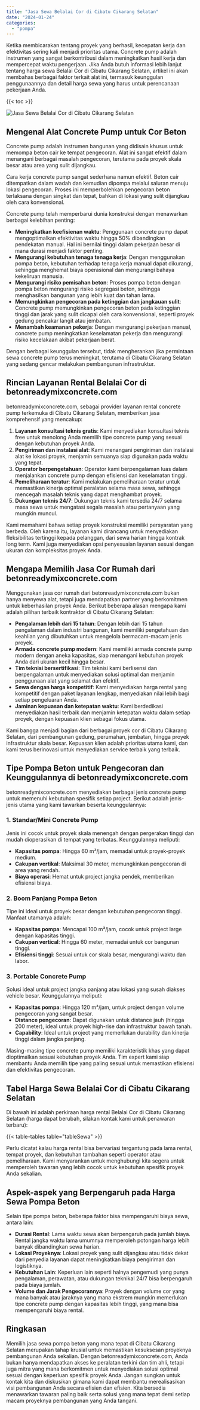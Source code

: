 ```yaml
---
title: "Jasa Sewa Belalai Cor di Cibatu Cikarang Selatan"
date: "2024-01-24"
categories: 
  - "pompa"
---
```


Ketika membicarakan tentang proyek yang berhasil, kecepatan kerja dan efektivitas sering kali menjadi prioritas utama. Concrete pump adalah instrumen yang sangat berkontribusi dalam meningkatkan hasil kerja dan mempercepat waktu pengerjaan. Jika Anda butuh informasi lebih lanjut tentang harga sewa Belalai Cor di Cibatu Cikarang Selatan, artikel ini akan membahas berbagai faktor terkait alat ini, termasuk keunggulan penggunaannya dan detail harga sewa yang harus untuk perencanaan pekerjaan Anda.

{{< toc >}}

![Jasa Sewa Belalai Cor di Cibatu Cikarang Selatan](https://betoncor8.github.io/pump/concrete-pump%20(4).png)

## Mengenal Alat Concrete Pump untuk Cor Beton

Concrete pump adalah instrumen bangunan yang didisain khusus untuk memompa beton cair ke tempat pengecoran. Alat ini sangat efektif dalam menangani berbagai masalah pengecoran, terutama pada proyek skala besar atau area yang sulit dijangkau.

Cara kerja concrete pump sangat sederhana namun efektif. Beton cair ditempatkan dalam wadah dan kemudian dipompa melalui saluran menuju lokasi pengecoran. Proses ini memperbolehkan pengecoran beton terlaksana dengan singkat dan tepat, bahkan di lokasi yang sulit dijangkau oleh cara konvensional.

Concrete pump telah memperbarui dunia konstruksi dengan menawarkan berbagai kelebihan penting:

- **Meningkatkan keefisienan waktu**: Penggunaan concrete pump dapat mengoptimalkan efektivitas waktu hingga 50% dibandingkan pendekatan manual. Hal ini bernilai tinggi dalam pekerjaan besar di mana durasi menjadi faktor penting.
- **Mengurangi kebutuhan tenaga tenaga kerja**: Dengan menggunakan pompa beton, kebutuhan terhadap tenaga kerja manual dapat dikurangi, sehingga menghemat biaya operasional dan mengurangi bahaya kekeliruan manusia.
- **Mengurangi risiko pemisahan beton**: Proses pompa beton dengan pompa beton mengurangi risiko segregasi beton, sehingga menghasilkan bangunan yang lebih kuat dan tahan lama.
- **Memungkinkan pengecoran pada ketinggian dan jangkauan sulit**: Concrete pump memungkinkan pengecoran beton pada ketinggian tinggi dan jarak yang sulit dicapai oleh cara konvensional, seperti proyek gedung pencakar langit atau jembatan.
- **Menambah keamanan pekerja**: Dengan mengurangi pekerjaan manual, concrete pump meningkatkan keselamatan pekerja dan mengurangi risiko kecelakaan akibat pekerjaan berat.

Dengan berbagai keunggulan tersebut, tidak mengherankan jika permintaan sewa concrete pump terus meningkat, terutama di Cibatu Cikarang Selatan yang sedang gencar melakukan pembangunan infrastruktur.

## Rincian Layanan Rental Belalai Cor di betonreadymixconcrete.com

betonreadymixconcrete.com, sebagai provider layanan rental concrete pump terkemuka di Cibatu Cikarang Selatan, memberikan jasa komprehensif yang mencakup:

1. **Layanan konsultasi teknis gratis**: Kami menyediakan konsultasi teknis free untuk menolong Anda memilih tipe concrete pump yang sesuai dengan kebutuhan proyek Anda.
2. **Pengiriman dan instalasi alat**: Kami menangani pengiriman dan instalasi alat ke lokasi proyek, menjamin semuanya siap digunakan pada waktu yang tepat.
3. **Operator berpengetahuan**: Operator kami berpengalaman luas dalam menjalankan concrete pump dengan efisiensi dan keselamatan tinggi.
4. **Pemeliharaan teratur**: Kami melakukan pemeliharaan teratur untuk memastikan kinerja optimal peralatan selama masa sewa, sehingga mencegah masalah teknis yang dapat menghambat proyek.
5. **Dukungan teknis 24/7**: Dukungan teknis kami tersedia 24/7 selama masa sewa untuk mengatasi segala masalah atau pertanyaan yang mungkin muncul.

Kami memahami bahwa setiap proyek konstruksi memiliki persyaratan yang berbeda. Oleh karena itu, layanan kami dirancang untuk menyediakan fleksibilitas tertinggi kepada pelanggan, dari sewa harian hingga kontrak long term. Kami juga menyediakan opsi penyesuaian layanan sesuai dengan ukuran dan kompleksitas proyek Anda.

## Mengapa Memilih Jasa Cor Rumah dari betonreadymixconcrete.com

Menggunakan jasa cor rumah dari betonreadymixconcrete.com bukan hanya menyewa alat, tetapi juga mendapatkan partner yang berkomitmen untuk keberhasilan proyek Anda. Berikut beberapa alasan mengapa kami adalah pilihan terbaik kontraktor di Cibatu Cikarang Selatan:

- **Pengalaman lebih dari 15 tahun**: Dengan lebih dari 15 tahun pengalaman dalam industri bangunan, kami memiliki pengetahuan dan keahlian yang dibutuhkan untuk mengelola bermacam-macam jenis proyek.
- **Armada concrete pump modern**: Kami memiliki armada concrete pump modern dengan aneka kapasitas, siap menangani kebutuhan proyek Anda dari ukuran kecil hingga besar.
- **Tim teknisi bersertifikasi**: Tim teknisi kami berlisensi dan berpengalaman untuk menyediakan solusi optimal dan menjamin penggunaan alat yang selamat dan efektif.
- **Sewa dengan harga kompetitif**: Kami menyediakan harga rental yang kompetitif dengan paket layanan lengkap, menyediakan nilai lebih bagi setiap pengeluaran Anda.
- **Jaminan kepuasan dan ketepatan waktu**: Kami berdedikasi menyediakan hasil terbaik dan menjamin ketepatan waktu dalam setiap proyek, dengan kepuasan klien sebagai fokus utama.

Kami bangga menjadi bagian dari berbagai proyek cor di Cibatu Cikarang Selatan, dari pembangunan gedung, perumahan, jembatan, hingga proyek infrastruktur skala besar. Kepuasan klien adalah prioritas utama kami, dan kami terus berinovasi untuk menyediakan service terbaik yang terbaik.

## Tipe Pompa Beton untuk Pengecoran dan Keunggulannya di betonreadymixconcrete.com

betonreadymixconcrete.com menyediakan berbagai jenis concrete pump untuk memenuhi kebutuhan spesifik setiap project. Berikut adalah jenis-jenis utama yang kami tawarkan beserta keunggulannya:

### 1\. Standar/Mini Concrete Pump

Jenis ini cocok untuk proyek skala menengah dengan pergerakan tinggi dan mudah dioperasikan di tempat yang terbatas. Keunggulannya meliputi:

- **Kapasitas pompa**: Hingga 60 m³/jam, memadai untuk proyek-proyek medium.
- **Cakupan vertikal**: Maksimal 30 meter, memungkinkan pengecoran di area yang rendah.
- **Biaya operasi**: Hemat untuk project jangka pendek, memberikan efisiensi biaya.

### 2\. Boom Panjang Pompa Beton

Tipe ini ideal untuk proyek besar dengan kebutuhan pengecoran tinggi. Manfaat utamanya adalah:

- **Kapasitas pompa**: Mencapai 100 m³/jam, cocok untuk project large dengan kapasitas tinggi.
- **Cakupan vertical**: Hingga 60 meter, memadai untuk cor bangunan tinggi.
- **Efisiensi tinggi**: Sesuai untuk cor skala besar, mengurangi waktu dan labor.

### 3\. Portable Concrete Pump

Solusi ideal untuk project jangka panjang atau lokasi yang susah diakses vehicle besar. Keunggulannya meliputi:

- **Kapasitas pompa**: Hingga 120 m³/jam, untuk project dengan volume pengecoran yang sangat besar.
- **Distance pengecoran**: Dapat digunakan untuk distance jauh (hingga 200 meter), ideal untuk proyek high-rise dan infrastruktur bawah tanah.
- **Capability**: Ideal untuk project yang memerlukan durability dan kinerja tinggi dalam jangka panjang.

Masing-masing tipe concrete pump memiliki karakteristik khas yang dapat dioptimalkan sesuai kebutuhan proyek Anda. Tim expert kami siap membantu Anda memilih tipe yang paling sesuai untuk memastikan efisiensi dan efektivitas pengecoran.

## Tabel Harga Sewa Belalai Cor di Cibatu Cikarang Selatan

Di bawah ini adalah perkiraan harga rental Belalai Cor di Cibatu Cikarang Selatan (harga dapat berubah, silakan kontak kami untuk penawaran terbaru):

{{< table-tables table="tableSewa" >}}

Perlu dicatat kalau harga rental bisa bervariasi tergantung pada lama rental, tempat proyek, dan kebutuhan tambahan seperti operator atau pemeliharaan. Kami menyarankan untuk menghubungi kita segera untuk memperoleh tawaran yang lebih cocok untuk kebutuhan spesifik proyek Anda sekalian.

## Aspek-aspek yang Berpengaruh pada Harga Sewa Pompa Beton

Selain tipe pompa beton, beberapa faktor bisa mempengaruhi biaya sewa, antara lain:

- **Durasi Rental**: Lama waktu sewa akan berpengaruh pada jumlah biaya. Rental jangka waktu lama umumnya memperoleh potongan harga lebih banyak dibandingkan sewa harian.
- **Lokasi Proyeknya**: Lokasi proyek yang sulit dijangkau atau tidak dekat dari penyedia layanan dapat meningkatkan biaya pengiriman dan logistiknya.
- **Kebutuhan Lain**: Keperluan lain seperti halnya pengemudi yang punya pengalaman, perawatan, atau dukungan teknikal 24/7 bisa berpengaruh pada biaya jumlah.
- **Volume dan Jarak Pengecorannya**: Proyek dengan volume cor yang mana banyak atau jaraknya yang mana ekstrem mungkin memerlukan tipe concrete pump dengan kapasitas lebih tinggi, yang mana bisa mempengaruhi biaya rental.

## Ringkasan

Memilih jasa sewa pompa beton yang mana tepat di Cibatu Cikarang Selatan merupakan tahap krusial untuk memastikan kesuksesan proyeknya pembangunan Anda sekalian. Dengan betonreadymixconcrete.com, Anda bukan hanya mendapatkan akses ke peralatan terkini dan tim ahli, tetapi juga mitra yang mana berkomitmen untuk menyediakan solusi optimal sesuai dengan keperluan spesifik proyek Anda. Jangan sungkan untuk kontak kita dan diskusikan gimana kami dapat membantu merealisasikan visi pembangunan Anda secara efisien dan efisien. Kita bersedia menawarkan tawaran paling baik serta solusi yang mana tepat demi setiap macam proyeknya pembangunan yang Anda tangani.
